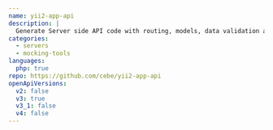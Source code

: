 ```yaml
---
name: yii2-app-api
description: |
  Generate Server side API code with routing, models, data validation and database schema from an OpenAPI description. Based on Yii Framework.
categories:
  - servers
  - mocking-tools
languages:
  php: true
repo: https://github.com/cebe/yii2-app-api
openApiVersions:
  v2: false
  v3: true
  v3_1: false
  v4: false
---
```

